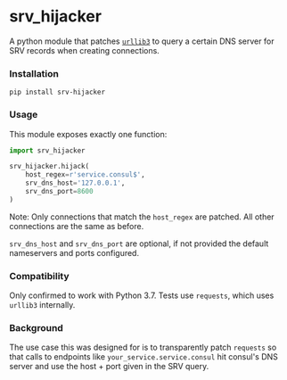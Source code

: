 # srv_hijacker

A python module that patches [`urllib3`](https://urllib3.readthedocs.io/en/latest/)
to query a certain DNS server for SRV records when creating connections.

### Installation


```
pip install srv-hijacker
```

### Usage

This module exposes exactly one function:

```python
import srv_hijacker

srv_hijacker.hijack(
    host_regex=r'service.consul$',
    srv_dns_host='127.0.0.1',
    srv_dns_port=8600
)
```

Note: Only connections that match the `host_regex` are patched. All other
connections are the same as before.

`srv_dns_host` and `srv_dns_port` are optional, if not provided the default
nameservers and ports configured.

### Compatibility

Only confirmed to work with Python 3.7. Tests use `requests`, which uses
`urllib3` internally.

### Background

The use case this was designed for is to transparently patch `requests` so that
calls to endpoints like `your_service.service.consul` hit consul's DNS server
and use the host + port given in the SRV query.

